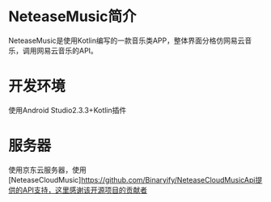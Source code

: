 # NeteaseMusic简介
NeteaseMusic是使用Kotlin编写的一款音乐类APP，整体界面分格仿网易云音乐，调用网易云音乐的API。
# 开发环境
使用Android Studio2.3.3+Kotlin插件
# 服务器
使用京东云服务器，使用[NeteaseCloudMusic]https://github.com/Binaryify/NeteaseCloudMusicApi提供的API支持，这里感谢该开源项目的贡献者

